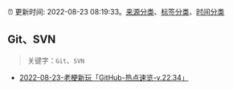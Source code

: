 :alarm_clock: 更新时间: 2022-08-23 08:19:33。[来源分类](../README.md)、[标签分类](../TAGS.md)、[时间分类](../TIMELINE.md)

## Git、SVN


> 关键字：`Git`、`SVN`



- [2022-08-23-老梗新玩「GitHub-热点速览-v.22.34」](https://toutiao.io/k/so4w3op) 